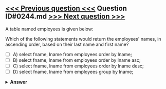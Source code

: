 [<<< Previous question <<<](0243.md)   Question ID#0244.md   [>>> Next question >>>](0245.md)
---

A table named employees is given below:

Which of the following statements would return the employees' names, in ascending order, based on their last name and first name?

- [ ] A) select fname, lname from employees order by lname;
- [ ] B) select fname, lname from employees order by lname asc;
- [ ] C) select fname, lname from employees order by lname desc;
- [ ] D) select fname, lname from employees group by lname;

<details><summary><b>Answer</b></summary>
<p>
  Answer: <strong>A, B</strong>
</p>
</details>
